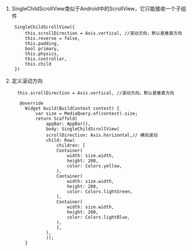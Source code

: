 1. SingleChildScrollView类似于Android中的ScrollView，它只能接收一个子组件

        SingleChildScrollView({
            this.scrollDirection = Axis.vertical, //滚动方向，默认是垂直方向
            this.reverse = false, 
            this.padding, 
            bool primary, 
            this.physics, 
            this.controller,
            this.child
        })

2. 定义滚动方向

         this.scrollDirection = Axis.vertical, //滚动方向，默认是垂直方向

          @override
            Widget build(BuildContext context) {
                var size = MediaQuery.of(context).size;
                return Scaffold(
                    appBar: AppBar(),
                    body: SingleChildScrollView(
                    scrollDirection: Axis.horizontal,// 横向滚动
                    child: Row(
                        children: [
                        Container(
                            width: size.width,
                            height: 200,
                            color: Colors.yellow,
                        ),
                        Container(
                            width: size.width,
                            height: 200,
                            color: Colors.lightGreen,
                        ),
                        Container(
                            width: size.width,
                            height: 200,
                            color: Colors.lightBlue,
                        ),
                        ],
                    ),
                    ));
            }